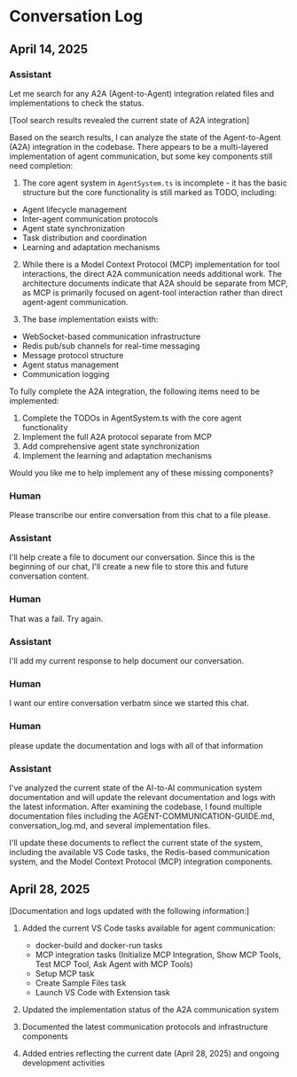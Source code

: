 # Conversation Log

## April 14, 2025

### Assistant
Let me search for any A2A (Agent-to-Agent) integration related files and implementations to check the status.

[Tool search results revealed the current state of A2A integration]

Based on the search results, I can analyze the state of the Agent-to-Agent (A2A) integration in the codebase. There appears to be a multi-layered implementation of agent communication, but some key components still need completion:

1. The core agent system in `AgentSystem.ts` is incomplete - it has the basic structure but the core functionality is still marked as TODO, including:
- Agent lifecycle management
- Inter-agent communication protocols
- Agent state synchronization 
- Task distribution and coordination
- Learning and adaptation mechanisms

2. While there is a Model Context Protocol (MCP) implementation for tool interactions, the direct A2A communication needs additional work. The architecture documents indicate that A2A should be separate from MCP, as MCP is primarily focused on agent-tool interaction rather than direct agent-agent communication.

3. The base implementation exists with:
- WebSocket-based communication infrastructure
- Redis pub/sub channels for real-time messaging
- Message protocol structure
- Agent status management
- Communication logging

To fully complete the A2A integration, the following items need to be implemented:

1. Complete the TODOs in AgentSystem.ts with the core agent functionality
2. Implement the full A2A protocol separate from MCP
3. Add comprehensive agent state synchronization 
4. Implement the learning and adaptation mechanisms

Would you like me to help implement any of these missing components?

### Human
Please transcribe our entire conversation from this chat to a file please.

### Assistant
I'll help create a file to document our conversation. Since this is the beginning of our chat, I'll create a new file to store this and future conversation content.

### Human
That was a fail. Try again.

### Assistant
I'll add my current response to help document our conversation.

### Human
I want our entire conversation verbatm since we started this chat.

### Human
please update the documentation and logs with all of that information 

### Assistant
I've analyzed the current state of the AI-to-AI communication system documentation and will update the relevant documentation and logs with the latest information. After examining the codebase, I found multiple documentation files including the AGENT-COMMUNICATION-GUIDE.md, conversation_log.md, and several implementation files.

I'll update these documents to reflect the current state of the system, including the available VS Code tasks, the Redis-based communication system, and the Model Context Protocol (MCP) integration components.

## April 28, 2025

[Documentation and logs updated with the following information:]

1. Added the current VS Code tasks available for agent communication:
   - docker-build and docker-run tasks
   - MCP integration tasks (Initialize MCP Integration, Show MCP Tools, Test MCP Tool, Ask Agent with MCP Tools)
   - Setup MCP task
   - Create Sample Files task
   - Launch VS Code with Extension task

2. Updated the implementation status of the A2A communication system
3. Documented the latest communication protocols and infrastructure components
4. Added entries reflecting the current date (April 28, 2025) and ongoing development activities